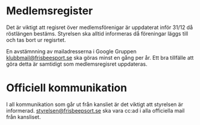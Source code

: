 # Medlemsregister

Det är viktigt att regisret över medlemsförenigar är uppdaterat inför 31/12 då röstlängen bestäms. 
Styrelsen ska alltid informeras då föreningar läggs till och tas bort ur regisrtet. 

En avstämnning av mailadresserna i Google Gruppen klubbmail@frisbeesport.se ska göras minst en gång per år.
Ett bra tillfälle att göra detta är samtidigt som medlemsregisret uppdateras.


# Officiell kommunikation

I all kommunikation som går ut från kansliet är det viktigt att styrelsen är informerad. styrelsen@frisbeepsort.se ska vara cc:ad i alla
officiella mail från kansliset.
